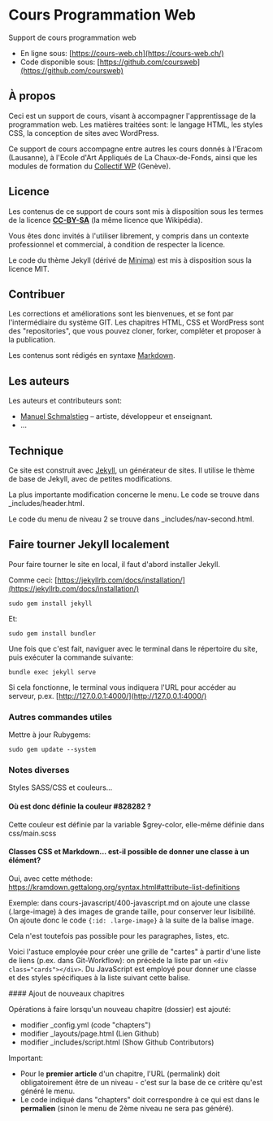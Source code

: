 # Cours Programmation Web

Support de cours programmation web

- En ligne sous: [https://cours-web.ch](https://cours-web.ch/)
- Code disponible sous: [https://github.com/coursweb](https://github.com/coursweb)

## À propos

Ceci est un support de cours, visant à accompagner l'apprentissage de la programmation web. Les matières traitées sont: le langage HTML, les styles CSS, la conception de sites avec WordPress.

Ce support de cours accompagne entre autres les cours donnés à l'Eracom (Lausanne), à l'Ecole d'Art Appliqués de La Chaux-de-Fonds, ainsi que les modules de formation du [Collectif WP](http://collectifwp.ch) (Genève).

## Licence

Les contenus de ce support de cours sont mis à disposition sous les termes de la licence **[CC-BY-SA](https://creativecommons.org/licenses/by/4.0/)** (la même licence que Wikipédia).

Vous êtes donc invités à l'utiliser librement, y compris dans un contexte professionnel et commercial, à condition de respecter la licence.

Le code du thème Jekyll (dérivé de [Minima](https://github.com/jekyll/minima)) est mis à disposition sous la licence MIT.

## Contribuer

Les corrections et améliorations sont les bienvenues, et se font par l'intermédiaire du système GIT. Les chapitres HTML, CSS et WordPress sont des "repositories", que vous pouvez cloner, forker, compléter et proposer à la publication.

Les contenus sont rédigés en syntaxe [Markdown](https://collectifwp.github.io/cours-web/wp/texte-formatage#rdiger-en-markdown).

## Les auteurs

Les auteurs et contributeurs sont:

* [Manuel Schmalstieg](https://github.com/ms-studio) – artiste, développeur et enseignant.
* ...

## Technique

Ce site est construit avec [Jekyll](http://jekyllrb.com/), un générateur de sites. Il utilise le thème de base de Jekyll, avec de petites modifications.

La plus importante modification concerne le menu. Le code se trouve dans _includes/header.html.

Le code du menu de niveau 2 se trouve dans _includes/nav-second.html.

## Faire tourner Jekyll localement

Pour faire tourner le site en local, il faut d'abord installer Jekyll.

Comme ceci: [https://jekyllrb.com/docs/installation/](https://jekyllrb.com/docs/installation/)

```
sudo gem install jekyll
```

Et: 

```
sudo gem install bundler
```

Une fois que c'est fait, naviguer avec le terminal dans le répertoire du site, puis exécuter la commande suivante:

```
bundle exec jekyll serve
```

Si cela fonctionne, le terminal vous indiquera l'URL pour accéder au serveur, p.ex. [http://127.0.0.1:4000/](http://127.0.0.1:4000/)

### Autres commandes utiles

Mettre à jour Rubygems: 

```
sudo gem update --system
```

### Notes diverses

Styles SASS/CSS et couleurs... 

#### Où est donc définie la couleur #828282 ?

Cette couleur est définie par la variable $grey-color, elle-même définie dans css/main.scss

#### Classes CSS et Markdown... est-il possible de donner une classe à un élément?

Oui, avec cette méthode: https://kramdown.gettalong.org/syntax.html#attribute-list-definitions

Exemple: dans cours-javascript/400-javascript.md on ajoute une classe (.large-image) à des images de grande taille, pour conserver leur lisibilité. On ajoute donc le code `{:id: .large-image}` à la suite de la balise image.

Cela n'est toutefois pas possible pour les paragraphes, listes, etc.

Voici l'astuce employée pour créer une grille de "cartes" à partir d'une liste de liens (p.ex. dans Git-Workflow): on précède la liste par un ```<div class="cards"></div>```. Du JavaScript est employé pour donner une classe et des styles spécifiques à la liste suivant cette balise.

#### Ajout de nouveaux chapitres

Opérations à faire lorsqu'un nouveau chapitre (dossier) est ajouté:

* modifier _config.yml (code "chapters")
* modifier _layouts/page.html (Lien Github)
* modifier _includes/script.html (Show Github Contributors)

Important: 

* Pour le **premier article** d'un chapitre, l'URL (permalink) doit obligatoirement être de un niveau - c'est sur la base de ce critère qu'est généré le menu.
* Le code indiqué dans "chapters" doit correspondre à ce qui est dans le **permalien** (sinon le menu de 2ème niveau ne sera pas généré).



